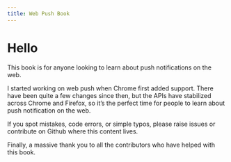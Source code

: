 ```yaml
---
title: Web Push Book
---
```

# Hello

This book is for anyone looking to learn about push notifications on the web.

I started working on web push when Chrome first added support. There have been quite a few changes since then, but the APIs have stabilized across Chrome and Firefox, so it’s the perfect time for people to learn about push notification on the web.

If you spot mistakes, code errors, or simple typos, please raise issues or contribute on Github where this content lives.

Finally, a massive thank you to all the contributors who have helped with this book.